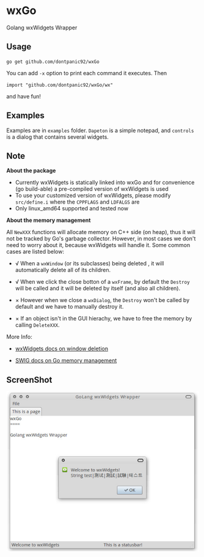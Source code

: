 wxGo
====

Golang wxWidgets Wrapper

Usage
----

```
go get github.com/dontpanic92/wxGo
```

You can add `-x` option to print each command it executes. Then

```
import "github.com/dontpanic92/wxGo/wx"
```

and have fun!

Examples
----

Examples are in `examples` folder. `Dapeton` is a simple notepad, and `controls` is a dialog that contains several widgets.

Note
----

**About the package**

- Currently wxWidgets is statically linked into wxGo and for convenience (go build-able) a pre-compiled version of wxWidgets is used
- To use your customized version of wxWidgets, please modify `src/define.i` where the `CPPFLAGS` and `LDFALGS` are
- Only linux_amd64 supported and tested now

**About the memory management**

All `NewXXX` functions will allocate memory on C++ side (on heap), thus it will not be tracked by Go's garbage collector. However, in most cases we don't need to worry about it, because wxWidgets will handle it. Some common cases are listed below:

- √ When a `wxWindow` (or its subclasses) being deleted , it will automatically delete all of its children.

- √ When we click the close botton of a `wxFrame`, by default the `Destroy` will be called and it will be deleted by itself (and also all children). 

- × However when we close a `wxDialog`, the `Destroy` won't be called by default and we have to manually destroy it.

- × If an object isn't in the GUI hierachy, we have to free the memory by calling `DeleteXXX`. 

More Info: 

- [wxWidgets docs on window deletion](http://docs.wxwidgets.org/3.0/overview_windowdeletion.html)

- [SWIG docs on Go memory management](http://www.swig.org/Doc3.0/Go.html#Go_class_memory)


ScreenShot
----

![screenshot](./examples/screenshot.jpg)
